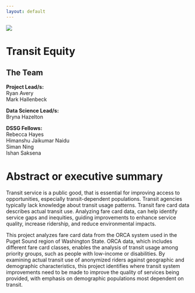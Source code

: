 ```yaml
---
layout: default
---
```


<img src="{{ site.url }}{{ site.baseurl }}/assets/img/eScience.png">


# Transit Equity

## The Team

**Project Lead/s:**  
Ryan Avery  
Mark Hallenbeck

**Data Science Lead/s:**   
Bryna Hazelton

**DSSG Fellows:**  
Rebecca Hayes  
Himanshu Jaikumar Naidu  
Siman Ning  
Ishan Saksena  


# Abstract or executive summary

Transit service is a public good, that is essential for improving access to opportunities, especially transit-dependent populations. Transit agencies typically lack knowledge about transit usage patterns. Transit fare card data describes actual transit use. Analyzing fare card data, can help identify service gaps and inequities, guiding improvements to enhance service quality, increase ridership, and reduce environmental impacts.

This project analyzes fare card data from the ORCA system used in the Puget Sound region of Washington State. ORCA data, which includes different fare card classes, enables the analysis of transit usage among priority groups, such as people with low-income or disabilities. By examining actual transit use of anonymized riders against geographic and demographic characteristics, this project identifies where transit system improvements need to be made to improve the quality of services being provided, with emphasis on demographic populations most dependent on transit.